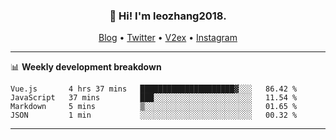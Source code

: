 <h3 align="center">👋 Hi! I'm leozhang2018.</h3>
<p align="center">
  <a href="https://code.leozhang2018.me">Blog</a> •
  <a href="https://twitter.com/leozhang2018">Twitter</a> •
  <a href="https://www.v2ex.com/member/leozhang">V2ex</a> •
  <a href="https://www.instagram.com/leozhanghere">Instagram</a>
</p>

-------

📊 **Weekly development breakdown**
<!--START_SECTION:waka-->
```text
Vue.js       4 hrs 37 mins   █████████████████████▓░░░   86.42 % 
JavaScript   37 mins         ███░░░░░░░░░░░░░░░░░░░░░░   11.54 % 
Markdown     5 mins          ▒░░░░░░░░░░░░░░░░░░░░░░░░   01.65 % 
JSON         1 min           ░░░░░░░░░░░░░░░░░░░░░░░░░   00.32 % 
```
<!--END_SECTION:waka-->
-------
